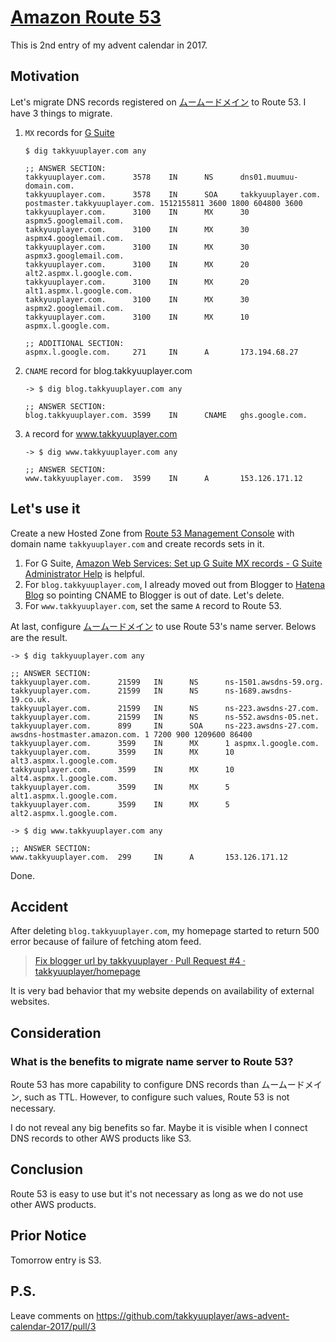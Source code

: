 # [Amazon Route 53](https://aws.amazon.com/route53/?nc1=h_ls)

This is 2nd entry of my advent calendar in 2017.

## Motivation

Let's migrate DNS records registered on [ムームードメイン](https://muumuu-domain.com/) to Route 53. I have 3 things to migrate.

1. `MX` records for [G Suite](https://gsuite.google.com/)

    ```
    $ dig takkyuuplayer.com any

    ;; ANSWER SECTION:
    takkyuuplayer.com.      3578    IN      NS      dns01.muumuu-domain.com.
    takkyuuplayer.com.      3578    IN      SOA     takkyuuplayer.com. postmaster.takkyuuplayer.com. 1512155811 3600 1800 604800 3600
    takkyuuplayer.com.      3100    IN      MX      30 aspmx5.googlemail.com.
    takkyuuplayer.com.      3100    IN      MX      30 aspmx4.googlemail.com.
    takkyuuplayer.com.      3100    IN      MX      30 aspmx3.googlemail.com.
    takkyuuplayer.com.      3100    IN      MX      20 alt2.aspmx.l.google.com.
    takkyuuplayer.com.      3100    IN      MX      20 alt1.aspmx.l.google.com.
    takkyuuplayer.com.      3100    IN      MX      30 aspmx2.googlemail.com.
    takkyuuplayer.com.      3100    IN      MX      10 aspmx.l.google.com.

    ;; ADDITIONAL SECTION:
    aspmx.l.google.com.     271     IN      A       173.194.68.27
    ```

1. `CNAME` record for blog.takkyuuplayer.com

    ```
    -> $ dig blog.takkyuuplayer.com any

    ;; ANSWER SECTION:
    blog.takkyuuplayer.com. 3599    IN      CNAME   ghs.google.com.

    ```

1. `A` record for www.takkyuuplayer.com

    ```
    -> $ dig www.takkyuuplayer.com any

    ;; ANSWER SECTION:
    www.takkyuuplayer.com.  3599    IN      A       153.126.171.12
    ```

## Let's use it

Create a new Hosted Zone from [Route 53 Management Console](https://console.aws.amazon.com/route53/home#hosted-zones:) with domain name `takkyuuplayer.com` and create records sets in it.

1. For G Suite, [Amazon Web Services: Set up G Suite MX records \- G Suite Administrator Help](https://support.google.com/a/answer/6149697?hl=en) is helpful.
1. For `blog.takkyuuplayer.com`, I already moved out from Blogger to [Hatena Blog](http://hatenablog.com/) so pointing CNAME to Blogger is out of date. Let's delete.
1. For `www.takkyuuplayer.com`, set the same `A` record to Route 53.

At last, configure [ムームードメイン](https://muumuu-domain.com/) to use Route 53's name server. Belows are the result.

```
-> $ dig takkyuuplayer.com any

;; ANSWER SECTION:
takkyuuplayer.com.      21599   IN      NS      ns-1501.awsdns-59.org.
takkyuuplayer.com.      21599   IN      NS      ns-1689.awsdns-19.co.uk.
takkyuuplayer.com.      21599   IN      NS      ns-223.awsdns-27.com.
takkyuuplayer.com.      21599   IN      NS      ns-552.awsdns-05.net.
takkyuuplayer.com.      899     IN      SOA     ns-223.awsdns-27.com. awsdns-hostmaster.amazon.com. 1 7200 900 1209600 86400
takkyuuplayer.com.      3599    IN      MX      1 aspmx.l.google.com.
takkyuuplayer.com.      3599    IN      MX      10 alt3.aspmx.l.google.com.
takkyuuplayer.com.      3599    IN      MX      10 alt4.aspmx.l.google.com.
takkyuuplayer.com.      3599    IN      MX      5 alt1.aspmx.l.google.com.
takkyuuplayer.com.      3599    IN      MX      5 alt2.aspmx.l.google.com.

-> $ dig www.takkyuuplayer.com any

;; ANSWER SECTION:
www.takkyuuplayer.com.  299     IN      A       153.126.171.12
```

Done.

## Accident

After deleting `blog.takkyuuplayer.com`, my homepage started to return 500 error because of failure of fetching atom feed.

> [Fix blogger url by takkyuuplayer · Pull Request \#4 · takkyuuplayer/homepage](https://github.com/takkyuuplayer/homepage/pull/4/files#diff-0a400c8217d53ff4f978163d7c61868cL14)

It is very bad behavior that my website depends on availability of external websites.

## Consideration

### What is the benefits to migrate name server to Route 53?

Route 53 has more capability to configure DNS records than ムームードメイン, such as TTL.
However, to configure such values, Route 53 is not necessary.

I do not reveal any big benefits so far.
Maybe it is visible when I connect DNS records to other AWS products like S3.

## Conclusion

Route 53 is easy to use but it's not necessary as long as we do not use other AWS products.

## Prior Notice

Tomorrow entry is S3.

## P.S.

Leave comments on https://github.com/takkyuuplayer/aws-advent-calendar-2017/pull/3
